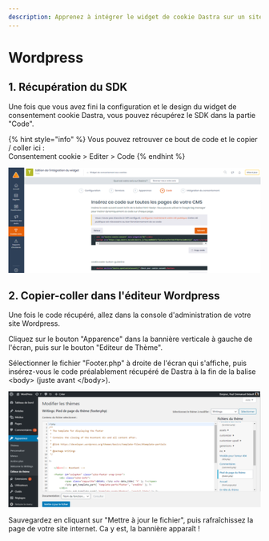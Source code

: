 ```yaml
---
description: Apprenez à intégrer le widget de cookie Dastra sur un site Wordpress.
---
```


# Wordpress

## 1. Récupération du SDK

Une fois que vous avez fini la configuration et le design du widget de consentement cookie Dastra, vous pouvez récupérez le SDK dans la partie "Code".

{% hint style="info" %}
Vous pouvez retrouver ce bout de code et le copier / coller ici : \
Consentement cookie > Editer > Code
{% endhint %}

![](<../../../../.gitbook/assets/image (79).png>)

## 2. Copier-coller dans l'éditeur Wordpress

Une fois le code récupéré, allez dans la console d'administration de votre site Wordpress.

Cliquez sur le bouton "Apparence" dans la bannière verticale à gauche de l'écran, puis sur le bouton "Editeur de Thème".&#x20;

Sélectionner le fichier "Footer.php" à droite de l'écran qui s'affiche, puis insérez-vous le code préalablement récupéré de Dastra à la fin de la balise \<body> (juste avant \</body>).

![](<../../../../.gitbook/assets/image (80).png>)

Sauvegardez en cliquant sur "Mettre à jour le fichier", puis rafraîchissez la page de votre site internet. Ca y est, la bannière apparaît !

&#x20;











